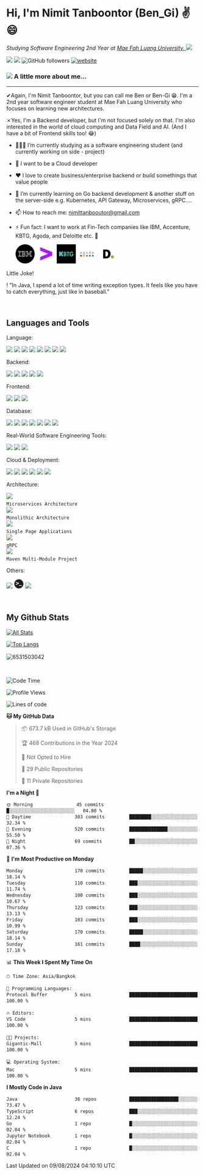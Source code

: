 # Hi, I'm Nimit Tanboontor (Ben_Gi) ✌😄
<p><em>Studying Software Engineering 2nd Year at <a href="https://en.mfu.ac.th/home.html"> Mae Fah Luang University.
</a><img src="https://media.giphy.com/media/WUlplcMpOCEmTGBtBW/giphy.gif" width="30"> </em></p>


[![](https://img.shields.io/badge/linkedin-%230077B5.svg?style=for-the-badge&logo=linkedin)]([https://www.linkedin.com/in/thanaphoom-babparn/](https://www.linkedin.com/in/nimit-tanbooutor-798139246/))
[![](https://img.shields.io/badge/Medium-12100E?style=for-the-badge&logo=medium&logoColor=white)](https://medium.com/@nimittanbooutor)
![GitHub followers](https://img.shields.io/github/followers/6531503042?label=Follow&style=social)
[![website](https://img.shields.io/badge/Website-46a2f1.svg?&style=flat-square&logo=Google-Chrome&logoColor=white&link=https://6531503042.github.io/Portfolio-BenGi/)](https://6531503042.github.io/Portfolio-BenGi/)

### <img src="https://media.giphy.com/media/VgCDAzcKvsR6OM0uWg/giphy.gif" width="70"> A little more about me...  

<hr> <!-- Horizontal line -->

&#10004;Again, I'm Nimit Tanboontor, but you can call me Ben or Ben-Gi 😁. I'm a 2nd year software engineer student at Mae Fah Luang University who focuses on learning new architectures.

&#10007;Yes, I'm a Backend developer, but I'm not focused solely on that. I'm also interested in the world of cloud computing and Data Field and AI. (And I have a bit of Frontend skills too! 😂)


- 👨🏽‍💻 I’m currently studying as a software engineering student (and currently working on side - project)
- 💭 I want to be a Cloud developer
- ❤ I love to create business/enterprise backend or build somethings that value people
- 🌱 I’m currently learning on Go backend development & another stuff on the server-side e.g. Kubernetes, API Gateway, Microservices, gRPC....
- 📫 How to reach me: nimittanbooutor@gmail.com

- ⚡ Fun fact: I want to work at Fin-Tech companies like IBM, Accenture, KBTG, Agoda, and Deloitte etc. 🥺

  <a href="https://www.ibm.com"><img height="50" src="ibm.png" /></a>
  <a href="https://www.accenture.com"><img height="50" src="accenture.jpeg" /></a>
  <a href="https://www.kbtg.tech"><img height="50" src="kbtg.png" /></a>
  <a href="https://www.agoda.com"><img height="50" src="agoda.png" /></a>
  <a href="https://www2.deloitte.com"><img height="50" src="Deloitte.png" /></a>



Little Joke!

! "In Java, I spend a lot of time writing exception types. 
                It feels like you have to catch everything, just like in baseball."


<br />


## Languages and Tools


Language:

<code><img height="25" src="https://cdn.jsdelivr.net/gh/devicons/devicon/icons/java/java-original.svg"/></code>
<code><img height="25" src="https://cdn.jsdelivr.net/gh/devicons/devicon/icons/javascript/javascript-original.svg"/></code>
<code><img height="25" src="https://cdn.jsdelivr.net/gh/devicons/devicon/icons/nodejs/nodejs-original.svg"/></code>
<code><img height="25" src="https://cdn.jsdelivr.net/gh/devicons/devicon/icons/python/python-original.svg"/></code>
<code><img height="25" src="https://cdn.jsdelivr.net/gh/devicons/devicon/icons/go/go-original.svg"/></code>
<code><img height="25" src="https://cdn.jsdelivr.net/gh/devicons/devicon/icons/dart/dart-original.svg"/></code>
<code><img height="25" src="https://cdn.jsdelivr.net/gh/devicons/devicon/icons/bash/bash-original.svg"/></code>
<code><img height="25" src="https://cdn.jsdelivr.net/gh/devicons/devicon/icons/csharp/csharp-original.svg"/></code>

Backend:

<code><img height="25" src="https://springboottutorials.files.wordpress.com/2018/03/cropped-springboot.png?w=128"></code>
<code><img height="25" src="https://www.ivankrizsan.se/wp-content/uploads/2019/12/spring_webflux_logo.png"></code>
<code><img height="25" src="https://cdn.jsdelivr.net/gh/devicons/devicon/icons/express/express-original.svg" /></code>
<code><img height="25" src="https://cdn.jsdelivr.net/gh/devicons/devicon/icons/fastapi/fastapi-plain.svg" /></code>
<code><img height="25" src="https://cdn.jsdelivr.net/gh/devicons/devicon/icons/go/go-original.svg" /></code>


Frontend:

<code><img height="25" src="https://cdn.jsdelivr.net/gh/devicons/devicon/icons/flutter/flutter-original.svg"/></code>
<code><img height="25" src="https://cdn.jsdelivr.net/gh/devicons/devicon/icons/react/react-original.svg"/></code>
<code><img height="25" src="https://cdn.jsdelivr.net/gh/devicons/devicon/icons/angularjs/angularjs-plain.svg"/></code>


Database:

<code><img height="25" src="https://cdn.jsdelivr.net/gh/devicons/devicon/icons/mysql/mysql-original.svg" /></code>
<code><img height="25" src="https://cdn.jsdelivr.net/gh/devicons/devicon/icons/postgresql/postgresql-original.svg" /></code>
<code><img height="25" src="https://cdn.jsdelivr.net/gh/devicons/devicon/icons/redis/redis-original.svg" /></code>
<code><img height="25" src="https://cdn.jsdelivr.net/gh/devicons/devicon/icons/mongodb/mongodb-original.svg" /></code>
<code><img height="25" src="https://cdn.jsdelivr.net/gh/devicons/devicon/icons/firebase/firebase-plain.svg" /></code>
<code><img height="25" src="https://cdn.jsdelivr.net/gh/devicons/devicon/icons/sqlite/sqlite-original.svg" /></code>
<code><img height="25" src="https://cdn.jsdelivr.net/gh/devicons/devicon/icons/ibm/ibm-original.svg" /></code>



Real-World Software Engineering Tools:

<code><img height="25" src="https://cdn.jsdelivr.net/gh/devicons/devicon/icons/gradle/gradle-plain.svg" /></code>
<code><img height="25" src="https://cdn.jsdelivr.net/gh/devicons/devicon/icons/jenkins/jenkins-original.svg" /></code>
<code><img height="25" src="https://cdn.jsdelivr.net/gh/devicons/devicon/icons/apachekafka/apachekafka-original.svg" /></code>



Cloud & Deployment:

<code><img height="25" src="https://cdn.jsdelivr.net/gh/devicons/devicon/icons/docker/docker-plain.svg" /></code>
<code><img height="25" src="https://cdn.jsdelivr.net/gh/devicons/devicon/icons/kubernetes/kubernetes-plain.svg" /></code>
<code><img height="25" src="https://cdn.jsdelivr.net/gh/devicons/devicon/icons/googlecloud/googlecloud-original.svg" /></code>
<code><img height="25" src="https://cdn.jsdelivr.net/gh/devicons/devicon/icons/ibm/ibm-original.svg" /></code>
<code><img height="25" src="https://cdn.jsdelivr.net/gh/devicons/devicon/icons/heroku/heroku-original.svg" /></code>
<code><img height="25" src="https://user-images.githubusercontent.com/69472009/117048318-1a38ec80-ad39-11eb-9f2c-73e0412ed81b.png" /></code>

Architecture:

<code><img height="25" src="https://cdn.jsdelivr.net/gh/devicons/devicon/icons/docker/docker-plain.svg" /> Microservices Architecture</code>  
<code><img height="25" src="https://cdn.jsdelivr.net/gh/devicons/devicon/icons/java/java-original.svg" /> Monolithic Architecture</code>  
<code><img height="25" src="https://cdn.jsdelivr.net/gh/devicons/devicon/icons/react/react-original.svg" /> Single Page Applications</code>  
<code><img height="25" src="https://grpc.io/img/logos/grpc-icon-color.png" /> gRPC</code>  
<code><img height="25" src="https://cdn.jsdelivr.net/gh/devicons/devicon/icons/apache/apache-original.svg" /> Maven Multi-Module Project</code>


Others:

<code><img height="25" src="https://cdn.jsdelivr.net/gh/devicons/devicon/icons/git/git-original.svg" /></code>
<code><img height="25" src="https://raw.githubusercontent.com/github/explore/80688e429a7d4ef2fca1e82350fe8e3517d3494d/topics/terminal/terminal.png"></code>
<code><img height="25" src="https://cdn.jsdelivr.net/gh/devicons/devicon/icons/ubuntu/ubuntu-plain.svg" /></code>

<br />

## My Github Stats

[![All Stats](https://github-readme-stats.vercel.app/api?username=6531503042&show_icons=true&theme=algolia)](https://github.com/6531503042)

[![Top Langs](https://github-readme-stats.vercel.app/api/top-langs/?username=6531503042&layout=compact&theme=algolia)](https://github.com/6531503042)

<p><img align="center" src="https://github-readme-streak-stats.herokuapp.com/?user=6531503042&" alt="6531503042" /></p>

<br />


<!--START_SECTION:waka-->
![Code Time](http://img.shields.io/badge/Code%20Time-34%20hrs%202%20mins-blue)

![Profile Views](http://img.shields.io/badge/Profile%20Views-6-blue)

![Lines of code](https://img.shields.io/badge/From%20Hello%20World%20I%27ve%20Written-17.1%20million%20lines%20of%20code-blue)

**🐱 My GitHub Data** 

> 📦 673.7 kB Used in GitHub's Storage 
 > 
> 🏆 468 Contributions in the Year 2024
 > 
> 🚫 Not Opted to Hire
 > 
> 📜 29 Public Repositories 
 > 
> 🔑 11 Private Repositories 
 > 
**I'm a Night 🦉** 

```text
🌞 Morning                45 commits          █░░░░░░░░░░░░░░░░░░░░░░░░   04.80 % 
🌆 Daytime                303 commits         ████████░░░░░░░░░░░░░░░░░   32.34 % 
🌃 Evening                520 commits         ██████████████░░░░░░░░░░░   55.50 % 
🌙 Night                  69 commits          ██░░░░░░░░░░░░░░░░░░░░░░░   07.36 % 
```
📅 **I'm Most Productive on Monday** 

```text
Monday                   170 commits         █████░░░░░░░░░░░░░░░░░░░░   18.14 % 
Tuesday                  110 commits         ███░░░░░░░░░░░░░░░░░░░░░░   11.74 % 
Wednesday                100 commits         ███░░░░░░░░░░░░░░░░░░░░░░   10.67 % 
Thursday                 123 commits         ███░░░░░░░░░░░░░░░░░░░░░░   13.13 % 
Friday                   103 commits         ███░░░░░░░░░░░░░░░░░░░░░░   10.99 % 
Saturday                 170 commits         █████░░░░░░░░░░░░░░░░░░░░   18.14 % 
Sunday                   161 commits         ████░░░░░░░░░░░░░░░░░░░░░   17.18 % 
```


📊 **This Week I Spent My Time On** 

```text
🕑︎ Time Zone: Asia/Bangkok

💬 Programming Languages: 
Protocol Buffer          5 mins              █████████████████████████   100.00 % 

🔥 Editors: 
VS Code                  5 mins              █████████████████████████   100.00 % 

🐱‍💻 Projects: 
Gigantic-Mall            5 mins              █████████████████████████   100.00 % 

💻 Operating System: 
Mac                      5 mins              █████████████████████████   100.00 % 
```

**I Mostly Code in Java** 

```text
Java                     36 repos            ██████████████████░░░░░░░   73.47 % 
TypeScript               6 repos             ███░░░░░░░░░░░░░░░░░░░░░░   12.24 % 
Go                       1 repo              █░░░░░░░░░░░░░░░░░░░░░░░░   02.04 % 
Jupyter Notebook         1 repo              █░░░░░░░░░░░░░░░░░░░░░░░░   02.04 % 
C                        1 repo              █░░░░░░░░░░░░░░░░░░░░░░░░   02.04 % 
```




 Last Updated on 09/08/2024 04:10:10 UTC
<!--END_SECTION:waka-->
